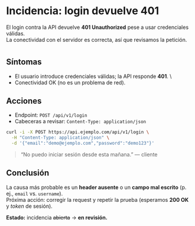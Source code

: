 # Incidencia: login devuelve 401

El login contra la API devuelve **401 Unauthorized** pese a usar credenciales válidas.<br>La conectividad con el servidor es correcta, así que revisamos la petición.
#
## Síntomas

 - El usuario introduce credenciales válidas; la API responde **401**. \
 - Conectividad OK (no es un problema de red).

## Acciones

- Endpoint: `POST /api/v1/login` <br>
- Cabeceras a revisar: `Content-Type: application/json`

```bash 
curl -i -X POST https://api.ejemplo.com/api/v1/login \
  -H "Content-Type: application/json" \
  -d '{"email":"demo@ejemplo.com","password":"demo123"}'
```

> “No puedo iniciar sesión desde esta mañana.” — cliente

## Conclusión

La causa más probable es un **header ausente** o un **campo mal escrito** (p. ej., `email` vs. `username`).<br> Próxima acción: corregir la request y repetir la prueba (esperamos **200 OK** y *token* de sesión).

**Estado:** incidencia ~~abierta~~ → **en revisión.**